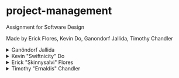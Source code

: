 # project-management
Assignment for Software Design

Made by Erick Flores, Kevin Do, Ganondorf Jallida, Timothy Chandler

<details>
	<summary>Ganöndorf Jallida</summary>
	<ul>
    <li> Coordinated team </li>
    <li> Assisted in the development of the frontend </li>
    <li> Design the programme structure and coded the graphics interface on the front end side (Java). </li>
    <li> Assisted in the creation of the schema of the database </li>
    <li> Assisted in the connection of the database and the frontend </li>
	</ul>
</details>

<details>
	<summary>Kevin "Swiftnicity" Do</summary>
	<ul>
    <li> Assisted in the development of the frontend </li>
    <li> Assisted in the connection of the database and the frontend </li>
	<li> Coded the data flow of each creation feature: achieved user, team, task category, and tasks/subtasks creation functions. </li>
	<li> Coded classes needed to store data for tasks and subtasks. </li>
	</ul>
</details>

<details>
	<summary>Erick "Skinnysalvi" Flores</summary>
	<ul>
		<li> Created database tables in ORACLE (PL/SQL) </li>
		<li> Contributed to the creation of database constraints </li>
    <li> Assisted in the setting of foreign keys and delete rules in the database </li>
    <li> Created initial database </li>
    <li> Created initial database tables </li>
    <li> Assisted in the maintenance of the database </li>
	</ul>
</details>

<details>
	<summary>Timothy "Ernaldis" Chandler</summary>
	<ul>
		<li> Created VCS repository and guided team members in its use </li>
		<li> Assisted in the creation of the schema of the database </li>
		<li> Contributed to the creation of database constraints </li>
		<li> Set up auto incrementing table IDs in the database </li>
    <li> Assisted in the setting of foreign keys and delete rules in the database </li>
    <li> assisted in the maintenance of the database </li>
		<li> Advised programme and database structures </li>
	</ul>
</details>
